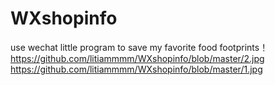 # WXshopinfo
use wechat little program to save my favorite food footprints！
https://github.com/litiammmm/WXshopinfo/blob/master/2.jpg
https://github.com/litiammmm/WXshopinfo/blob/master/1.jpg
